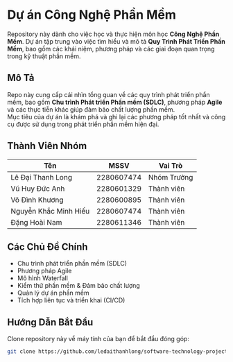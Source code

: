 # Dự án Công Nghệ Phần Mềm

Repository này dành cho việc học và thực hiện môn học **Công Nghệ Phần Mềm**. Dự án tập trung vào việc tìm hiểu và mô tả **Quy Trình Phát Triển Phần Mềm**, bao gồm các khái niệm, phương pháp và các giai đoạn quan trọng trong kỹ thuật phần mềm.

## Mô Tả

Repo này cung cấp cái nhìn tổng quan về các quy trình phát triển phần mềm, bao gồm **Chu trình Phát triển Phần mềm (SDLC)**, phương pháp **Agile** và các thực tiễn khác giúp đảm bảo chất lượng phần mềm.  
Mục tiêu của dự án là khám phá và ghi lại các phương pháp tốt nhất và công cụ được sử dụng trong phát triển phần mềm hiện đại.

## Thành Viên Nhóm

| Tên                    | MSSV       | Vai Trò        |
|------------------------|------------|----------------|
| Lê Đại Thanh Long      | 2280607474 | Nhóm Trưởng    |
| Vũ Huy Đức Anh         | 2280601329 | Thành viên     |
| Võ Đình Khương         | 2280600895 | Thành viên     |
| Nguyễn Khắc Minh Hiếu  | 2280607474 | Thành viên     |
| Đặng Hoài Nam          | 2280611346 | Thành viên     |

## Các Chủ Đề Chính

- Chu trình phát triển phần mềm (SDLC)  
- Phương pháp Agile  
- Mô hình Waterfall  
- Kiểm thử phần mềm & Đảm bảo chất lượng  
- Quản lý dự án phần mềm  
- Tích hợp liên tục và triển khai (CI/CD)

## Hướng Dẫn Bắt Đầu

Clone repository này về máy tính của bạn để bắt đầu đóng góp:

```bash
git clone https://github.com/ledaithanhlong/software-technology-project.git
